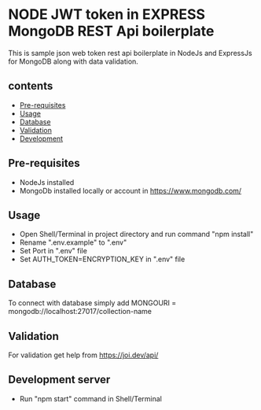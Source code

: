 # NODE JWT token in EXPRESS MongoDB REST Api boilerplate

This is sample json web token rest api boilerplate in NodeJs and ExpressJs for MongoDB along with data validation.

## contents

- [Pre-requisites](#Pre-requisites)
- [Usage](#Usage)
- [Database](#Database)
- [Validation](#Validation)
- [Development](#Development)

## Pre-requisites

- NodeJs installed
- MongoDb installed locally or account in https://www.mongodb.com/

## Usage

- Open Shell/Terminal in project directory and run command "npm install"
- Rename ".env.example" to ".env"
- Set Port in ".env" file
- Set AUTH_TOKEN=ENCRYPTION_KEY in ".env" file

## Database

To connect with database simply add MONGOURI = mongodb://localhost:27017/collection-name

## Validation

For validation get help from https://joi.dev/api/

## Development server

- Run "npm start" command in Shell/Terminal
